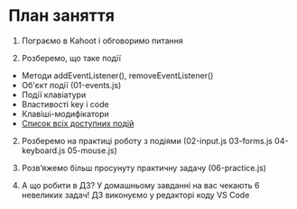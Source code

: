 # План заняття

1. Пограємо в Kahoot і обговоримо питання

2. Розберемо, що таке події

- Методи addEventListener(), removeEventListener()
- Об'єкт події (01-events.js)
- Події клавіатури
- Властивості key і code
- Клавіші-модифікатори
- [Список всіх доступних подій](https://developer.mozilla.org/en-US/docs/Web/Events)

2. Розберемо на практиці роботу з подіями (02-input.js 03-forms.js
   04-keyboard.js 05-mouse.js)

3. Розв’яжемо більш просунуту практичну задачу (06-practice.js)

4. А що робити в ДЗ? У домашньому завданні на вас чекають 6 невеликих задач! ДЗ
   виконуємо у редакторі коду VS Code

